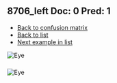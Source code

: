## 8706_left Doc: 0 Pred: 1
- [Back to confusion matrix](https://github.com/juliandewit/kaggle_retinopathy/blob/master/matrix.md)
- [Back to list](https://github.com/juliandewit/kaggle_retinopathy/blob/master/lists/01/list.md)
- [Next example in list](https://github.com/juliandewit/kaggle_retinopathy/blob/master/lists/01/87/8709_left.md)

![Eye](https://retinopaty.blob.core.windows.net/size1024/8706_left_0.jpeg)

### 

![Eye]()
